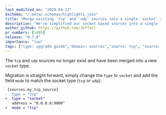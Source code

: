 ```yaml
---
last_modified_on: "2020-04-13"
$schema: "/.meta/.schemas/highlights.json"
title: "Merge existing `tcp` and `udp` sources into a single `socket` source"
description: "We've simplified our socket based sources into a single `socket` source"
author_github: https://github.com/Jeffail
pr_numbers: [1485]
release: "0.7.0"
importance: "low"
tags: ["type: upgrade guide","domain: sources","source: tcp", "source: udp"]
---
```


The `tcp` and `udp` sources no longer exist and have been merged into a new
`socket` type.

Migration is straight forward, simply change the `type` to `socket` and add the
field `mode` to match the socket type (`tcp` or `udp`):

```diff title="vector.toml"
 [sources.my_tcp_source]
-  type = "tcp"
+  type = "socket"
   address = "0.0.0.0:9000"
+  mode = "tcp"
```



